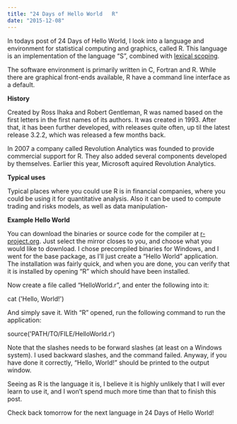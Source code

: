 ```yaml
---
title: "24 Days of Hello World   R"
date: "2015-12-08"
---
```


In todays post of 24 Days of Hello World, I look into a language and environment for statistical computing and graphics, called R. This language is an implementation of the language “S”, combined with [lexical scoping](https://en.wikipedia.org/wiki/Scope_(computer_science)#Lexical_scoping).

The software environment is primarily written in C, Fortran and R. While there are graphical front-ends available, R have a command line interface as a default.

**History**

Created by Ross Ihaka and Robert Gentleman, R was named based on the first letters in the first names of its authors. It was created in 1993. After that, it has been further developed, with releases quite often, up til the latest release 3.2.2, which was released a few months back.

In 2007 a company called Revolution Analytics was founded to provide commercial support for R. They also added several components developed by themselves. Earlier this year, Microsoft aquired Revolution Analytics.

**Typical uses**

Typical places where you could use R is in financial companies, where you could be using it for quantitative analysis. Also it can be used to compute trading and risks models, as well as data manipulation-

**Example Hello World**

You can download the binaries or source code for the compiler at [r-project.org](https://cran.r-project.org/mirrors.html). Just select the mirror closes to you, and choose what you would like to download. I chose precompiled binaries for Windows, and I went for the base package, as I’ll just create a “Hello World” application. The installation was fairly quick, and when you are done, you can verify that it is installed by opening “R” which should have been installed.

Now create a file called “HelloWorld.r”, and enter the following into it:

cat ('Hello, World!')

And simply save it. With “R” opened, run the following command to run the application:

source('PATH/TO/FILE/HelloWorld.r')

Note that the slashes needs to be forward slashes (at least on a Windows system). I used backward slashes, and the command failed. Anyway, if you have done it correctly, “Hello, World!” should be printed to the output window.

Seeing as R is the language it is, I believe it is highly unlikely that I will ever learn to use it, and I won’t spend much more time than that to finish this post.

Check back tomorrow for the next language in 24 Days of Hello World!
